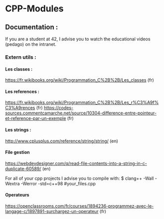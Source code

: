 # CPP-Modules

## Documentation :

If you are a student at 42, I advise you to watch the educational videos (pedago) on the intranet.

###	Extern utils :

#### Les classes :
https://fr.wikibooks.org/wiki/Programmation_C%2B%2B/Les_classes  (fr)

#### Les references :
https://fr.wikibooks.org/wiki/Programmation_C%2B%2B/Les_r%C3%A9f%C3%A9rences  (fr)
https://codes-sources.commentcamarche.net/source/10304-difference-entre-pointeur-et-reference-par-un-exemple (fr)

#### Les strings :
http://www.cplusplus.com/reference/string/string/  (en)


#### File gestion
https://webdevdesigner.com/q/read-file-contents-into-a-string-in-c-duplicate-60589/ (en)


For all of your cpp projects I advise you to compile with:
$ clang++ -Wall -Wextra -Werror -std=c++98 #your_files.cpp

#### Operateurs

https://openclassrooms.com/fr/courses/1894236-programmez-avec-le-langage-c/1897891-surchargez-un-operateur (fr)

